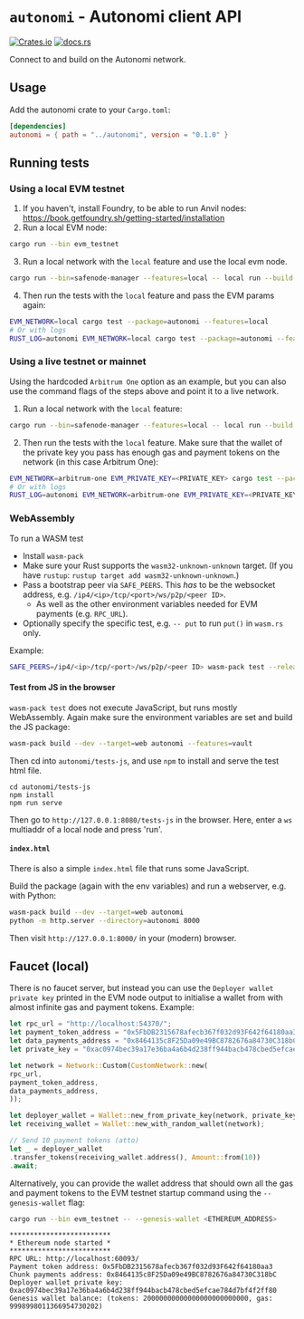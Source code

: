 # `autonomi` - Autonomi client API

[![Crates.io](https://img.shields.io/crates/v/autonomi.svg)](https://crates.io/crates/autonomi)
[![docs.rs](https://img.shields.io/badge/api-rustdoc-blue.svg)](https://docs.rs/autonomi)

Connect to and build on the Autonomi network.

## Usage

Add the autonomi crate to your `Cargo.toml`:

```toml
[dependencies]
autonomi = { path = "../autonomi", version = "0.1.0" }
```

## Running tests

### Using a local EVM testnet

1. If you haven't, install Foundry, to be able to run Anvil
   nodes: https://book.getfoundry.sh/getting-started/installation
2. Run a local EVM node:

```sh
cargo run --bin evm_testnet
```

3. Run a local network with the `local` feature and use the local evm node. 

```sh
cargo run --bin=safenode-manager --features=local -- local run --build --clean --rewards-address <ETHEREUM_ADDRESS> evm-local
```

4. Then run the tests with the `local` feature and pass the EVM params again:

```sh
EVM_NETWORK=local cargo test --package=autonomi --features=local
# Or with logs
RUST_LOG=autonomi EVM_NETWORK=local cargo test --package=autonomi --features=local -- --nocapture
```

### Using a live testnet or mainnet

Using the hardcoded `Arbitrum One` option as an example, but you can also use the command flags of the steps above and
point it to a live network.

1. Run a local network with the `local` feature:

```sh
cargo run --bin=safenode-manager --features=local -- local run --build --clean --rewards-address <ETHEREUM_ADDRESS> evm-arbitrum-one
```

2. Then run the tests with the `local` feature. Make sure that the wallet of the private key you pass has enough gas and
   payment tokens on the network (in this case Arbitrum One):

```sh
EVM_NETWORK=arbitrum-one EVM_PRIVATE_KEY=<PRIVATE_KEY> cargo test --package=autonomi --features=local
# Or with logs
RUST_LOG=autonomi EVM_NETWORK=arbitrum-one EVM_PRIVATE_KEY=<PRIVATE_KEY> cargo test --package=autonomi --features=local -- --nocapture
```

### WebAssembly

To run a WASM test
- Install `wasm-pack`
- Make sure your Rust supports the `wasm32-unknown-unknown` target. (If you have `rustup`: `rustup target add wasm32-unknown-unknown`.)
- Pass a bootstrap peer via `SAFE_PEERS`. This *has* to be the websocket address, e.g. `/ip4/<ip>/tcp/<port>/ws/p2p/<peer ID>`.
    - As well as the other environment variables needed for EVM payments (e.g. `RPC_URL`).
- Optionally specify the specific test, e.g. `-- put` to run `put()` in `wasm.rs` only.

Example:
```sh
SAFE_PEERS=/ip4/<ip>/tcp/<port>/ws/p2p/<peer ID> wasm-pack test --release --firefox autonomi --features=data,files --test wasm -- put
```

#### Test from JS in the browser

`wasm-pack test` does not execute JavaScript, but runs mostly WebAssembly. Again make sure the environment variables are set and build the JS package:

```sh
wasm-pack build --dev --target=web autonomi --features=vault
```

Then cd into `autonomi/tests-js`, and use `npm` to install and serve the test html file.
```
cd autonomi/tests-js
npm install
npm run serve
```

Then go to `http://127.0.0.1:8080/tests-js` in the browser. Here, enter a `ws` multiaddr of a local node and press 'run'.


#### `index.html`

There is also a simple `index.html` file that runs some JavaScript.

Build the package (again with the env variables) and run a webserver, e.g. with Python:
```sh
wasm-pack build --dev --target=web autonomi
python -m http.server --directory=autonomi 8000
```

Then visit `http://127.0.0.1:8000/` in your (modern) browser.


## Faucet (local)

There is no faucet server, but instead you can use the `Deployer wallet private key` printed in the EVM node output to
initialise a wallet from with almost infinite gas and payment tokens. Example:

```rust
let rpc_url = "http://localhost:54370/";
let payment_token_address = "0x5FbDB2315678afecb367f032d93F642f64180aa3";
let data_payments_address = "0x8464135c8F25Da09e49BC8782676a84730C318bC";
let private_key = "0xac0974bec39a17e36ba4a6b4d238ff944bacb478cbed5efcae784d7bf4f2ff80";

let network = Network::Custom(CustomNetwork::new(
rpc_url,
payment_token_address,
data_payments_address,
));

let deployer_wallet = Wallet::new_from_private_key(network, private_key).unwrap();
let receiving_wallet = Wallet::new_with_random_wallet(network);

// Send 10 payment tokens (atto)
let _ = deployer_wallet
.transfer_tokens(receiving_wallet.address(), Amount::from(10))
.await;
```

Alternatively, you can provide the wallet address that should own all the gas and payment tokens to the EVM testnet
startup command using the `--genesis-wallet` flag:

```sh
cargo run --bin evm_testnet -- --genesis-wallet <ETHEREUM_ADDRESS>
```

```shell
*************************
* Ethereum node started *
*************************
RPC URL: http://localhost:60093/
Payment token address: 0x5FbDB2315678afecb367f032d93F642f64180aa3
Chunk payments address: 0x8464135c8F25Da09e49BC8782676a84730C318bC
Deployer wallet private key: 0xac0974bec39a17e36ba4a6b4d238ff944bacb478cbed5efcae784d7bf4f2ff80
Genesis wallet balance: (tokens: 20000000000000000000000000, gas: 9998998011366954730202)
```